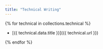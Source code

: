 ```yaml
---
title: "Technical Writing"
---
```


{% for technical in collections.technical %}

* [{{ technical.data.title }}]({{ technical.url }})

{% endfor %}

